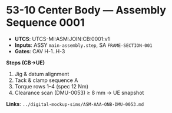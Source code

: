 # 53-10 Center Body — Assembly Sequence 0001

- **UTCS**: UTCS-MI:ASM:JOIN:CB:0001:v1
- **Inputs**: ASSY `main-assembly.step`, SA `FRAME-SECTION-001`
- **Gates**: CAV H-1..H-3

**Steps (CB→UE)**
1) Jig & datum alignment  
2) Tack & clamp sequence A  
3) Torque rows 1–4 (spec 12 Nm)  
4) Clearance scan (DMU-0053) ≥ 8 mm → UE snapshot

**Links**: `../digital-mockup-sims/ASM-AAA-ONB-DMU-0053.md`
